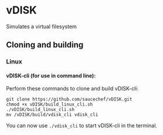 # vDISK
Simulates a virtual filesystem

## Cloning and building
### Linux 
#### vDISK-cli (for use in command line):
Perform these commands to clone and build vDISK-cli:
```
git clone https://github.com/saucechef/vDISK.git
chmod +x vDISK/build_linux_cli.sh
./vDISK/build_linux_cli.sh
mv /vDISK/build/vdisk_cli vdisk_cli
```
You can now use `./vdisk_cli` to start vDISK-cli in the terminal.
